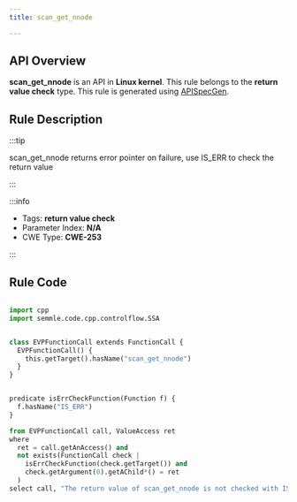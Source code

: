 ```yaml
---
title: scan_get_nnode

---
```



## API Overview
**scan_get_nnode** is an API in **Linux kernel**. This rule belongs to the **return value check** type. This rule is generated using [APISpecGen](../../tools/APISpecGen).
## Rule Description

:::tip

scan_get_nnode returns error pointer on failure, use IS_ERR to check the return value

:::

:::info

- Tags: **return value check**
- Parameter Index: **N/A**
- CWE Type: **CWE-253**

:::

## Rule Code
```python

import cpp
import semmle.code.cpp.controlflow.SSA


class EVPFunctionCall extends FunctionCall {
  EVPFunctionCall() {
    this.getTarget().hasName("scan_get_nnode")
  }
}


predicate isErrCheckFunction(Function f) {
  f.hasName("IS_ERR") 
}

from EVPFunctionCall call, ValueAccess ret
where
  ret = call.getAnAccess() and
  not exists(FunctionCall check |
    isErrCheckFunction(check.getTarget()) and
    check.getArgument(0).getAChild*() = ret
  )
select call, "The return value of scan_get_nnode is not checked with IS_ERR."
    
```